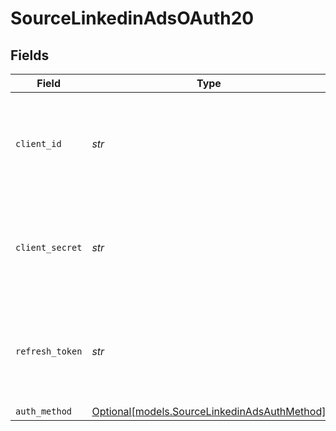 # SourceLinkedinAdsOAuth20


## Fields

| Field                                                                                                                                                                                  | Type                                                                                                                                                                                   | Required                                                                                                                                                                               | Description                                                                                                                                                                            |
| -------------------------------------------------------------------------------------------------------------------------------------------------------------------------------------- | -------------------------------------------------------------------------------------------------------------------------------------------------------------------------------------- | -------------------------------------------------------------------------------------------------------------------------------------------------------------------------------------- | -------------------------------------------------------------------------------------------------------------------------------------------------------------------------------------- |
| `client_id`                                                                                                                                                                            | *str*                                                                                                                                                                                  | :heavy_check_mark:                                                                                                                                                                     | The client ID of your developer application. Refer to our <a href='https://docs.airbyte.com/integrations/sources/linkedin-ads#setup-guide'>documentation</a> for more information.     |
| `client_secret`                                                                                                                                                                        | *str*                                                                                                                                                                                  | :heavy_check_mark:                                                                                                                                                                     | The client secret of your developer application. Refer to our <a href='https://docs.airbyte.com/integrations/sources/linkedin-ads#setup-guide'>documentation</a> for more information. |
| `refresh_token`                                                                                                                                                                        | *str*                                                                                                                                                                                  | :heavy_check_mark:                                                                                                                                                                     | The key to refresh the expired access token. Refer to our <a href='https://docs.airbyte.com/integrations/sources/linkedin-ads#setup-guide'>documentation</a> for more information.     |
| `auth_method`                                                                                                                                                                          | [Optional[models.SourceLinkedinAdsAuthMethod]](../models/sourcelinkedinadsauthmethod.md)                                                                                               | :heavy_minus_sign:                                                                                                                                                                     | N/A                                                                                                                                                                                    |